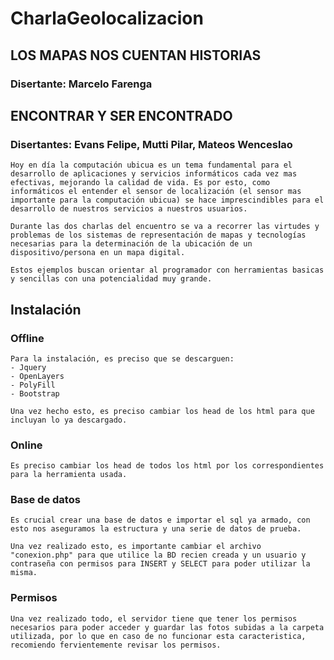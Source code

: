 # CharlaGeolocalizacion
## LOS MAPAS NOS CUENTAN HISTORIAS
### Disertante: Marcelo Farenga
## ENCONTRAR Y SER ENCONTRADO
### Disertantes: Evans Felipe, Mutti Pilar, Mateos Wenceslao

    Hoy en día la computación ubicua es un tema fundamental para el desarrollo de aplicaciones y servicios informáticos cada vez mas efectivas, mejorando la calidad de vida. Es por esto, como informáticos el entender el sensor de localización (el sensor mas importante para la computación ubicua) se hace imprescindibles para el desarrollo de nuestros servicios a nuestros usuarios.
    
    Durante las dos charlas del encuentro se va a recorrer las virtudes y problemas de los sistemas de representación de mapas y tecnologías necesarias para la determinación de la ubicación de un dispositivo/persona en un mapa digital.

    Estos ejemplos buscan orientar al programador con herramientas basicas y sencillas con una potencialidad muy grande.

## Instalación
### Offline
    Para la instalación, es preciso que se descarguen:
    - Jquery
    - OpenLayers
    - PolyFill
    - Bootstrap

    Una vez hecho esto, es preciso cambiar los head de los html para que incluyan lo ya descargado.

### Online
    Es preciso cambiar los head de todos los html por los correspondientes para la herramienta usada.

### Base de datos
    Es crucial crear una base de datos e importar el sql ya armado, con esto nos aseguramos la estructura y una serie de datos de prueba.

    Una vez realizado esto, es importante cambiar el archivo "conexion.php" para que utilice la BD recien creada y un usuario y contraseña con permisos para INSERT y SELECT para poder utilizar la misma.

### Permisos
    Una vez realizado todo, el servidor tiene que tener los permisos necesarios para poder acceder y guardar las fotos subidas a la carpeta utilizada, por lo que en caso de no funcionar esta caracteristica, recomiendo fervientemente revisar los permisos.